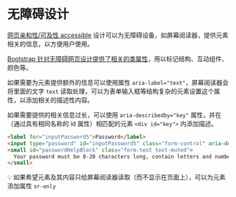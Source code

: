 # 无障碍设计
[网页亲和性/可及性 accessible](https://www.w3.org/TR/wai-aria/) 设计可以为无障碍设备，如屏幕阅读器，提供元素相关的信息，以方便用户使用。

[Bootstrap 针对无障碍网页设计提供了相关的类属性](https://getbootstrap.com/docs/4.4/getting-started/accessibility/)，用以标记结构、互动组件、颜色等。

如果需要为元素提供额外的信息可以使用属性 `aria-label="text"`，屏幕阅读器会将里面的文字 `text` 读取处理，可以为表单输入框等结构复杂的元素设置这个属性，以添加相关的描述性内容。

如果需要提供的相关信息过长，可以使用 `aria-describedby="key"` 属性，并在（通过具有相同名称的 id 属性）相匹配的元素 `<div id="key">` 内添加描述。

```html
<label for="inputPassword5">Password</label>
<input type="password" id="inputPassword5" class="form-control" aria-describedby="passwordHelpBlock">
<small id="passwordHelpBlock" class="form-text text-muted">
  Your password must be 8-20 characters long, contain letters and numbers, and must not contain spaces, special characters, or emoji.
</small>
```

:bulb: 如果希望元素及其内容只给屏幕阅读器读取（而不显示在页面上），可以为元素添加属性 `sr-only`